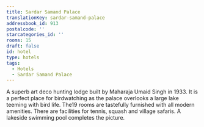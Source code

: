 ```yaml
---
title: Sardar Samand Palace
translationKey: sardar-samand-palace
addressbook_id: 913
postalcode: ''
starcategories_id: ''
rooms: 15
draft: false
id: hotel
type: hotels
tags:
  - Hotels
  - Sardar Samand Palace
---
```

A superb art deco hunting lodge built by Maharaja Umaid Singh in 1933. It is a perfect place for birdwatching as the palace overlooks a large lake teeming with bird life. The19 rooms are tastefully furnished with all modern amenities. There are facilities for tennis, squash and village safaris.  A lakeside swimming pool completes the picture.